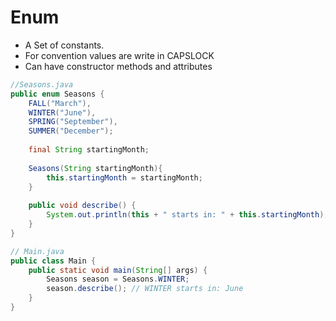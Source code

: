 # Enum
- A Set of constants.
- For convention values are write in CAPSLOCK
- Can have constructor methods and attributes

```java
//Seasons.java
public enum Seasons {  
	FALL("March"),  
	WINTER("June"),  
	SPRING("September"),  
	SUMMER("December");  
	  
	final String startingMonth;  
	  
	Seasons(String startingMonth){  
		this.startingMonth = startingMonth;  
	}  
	  
	public void describe() {  
		System.out.println(this + " starts in: " + this.startingMonth);  
	}  
}

// Main.java
public class Main {  
	public static void main(String[] args) {  
		Seasons season = Seasons.WINTER;  
		season.describe(); // WINTER starts in: June  
	}  
}
